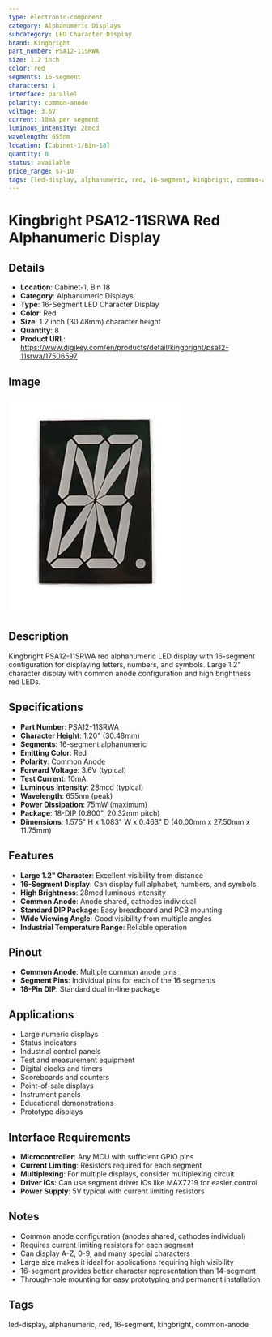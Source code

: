 ```yaml
---
type: electronic-component
category: Alphanumeric Displays
subcategory: LED Character Display
brand: Kingbright
part_number: PSA12-11SRWA
size: 1.2 inch
color: red
segments: 16-segment
characters: 1
interface: parallel
polarity: common-anode
voltage: 3.6V
current: 10mA per segment
luminous_intensity: 28mcd
wavelength: 655nm
location: [Cabinet-1/Bin-18]
quantity: 8
status: available
price_range: $7-10
tags: [led-display, alphanumeric, red, 16-segment, kingbright, common-anode]
---
```


# Kingbright PSA12-11SRWA Red Alphanumeric Display

## Details

- **Location**: Cabinet-1, Bin 18
- **Category**: Alphanumeric Displays
- **Type**: 16-Segment LED Character Display
- **Color**: Red
- **Size**: 1.2 inch (30.48mm) character height
- **Quantity**: 8
- **Product URL**: https://www.digikey.com/en/products/detail/kingbright/psa12-11srwa/17506597

## Image

![Kingbright PSA12-11SRWA Red Alphanumeric Display](../attachments/kingbright-psa12-11srwa.jpg)

## Description

Kingbright PSA12-11SRWA red alphanumeric LED display with 16-segment configuration for displaying letters, numbers, and symbols. Large 1.2" character display with common anode configuration and high brightness red LEDs.

## Specifications

- **Part Number**: PSA12-11SRWA
- **Character Height**: 1.20" (30.48mm)
- **Segments**: 16-segment alphanumeric
- **Emitting Color**: Red
- **Polarity**: Common Anode
- **Forward Voltage**: 3.6V (typical)
- **Test Current**: 10mA
- **Luminous Intensity**: 28mcd (typical)
- **Wavelength**: 655nm (peak)
- **Power Dissipation**: 75mW (maximum)
- **Package**: 18-DIP (0.800", 20.32mm pitch)
- **Dimensions**: 1.575" H x 1.083" W x 0.463" D (40.00mm x 27.50mm x 11.75mm)

## Features

- **Large 1.2" Character**: Excellent visibility from distance
- **16-Segment Display**: Can display full alphabet, numbers, and symbols
- **High Brightness**: 28mcd luminous intensity
- **Common Anode**: Anode shared, cathodes individual
- **Standard DIP Package**: Easy breadboard and PCB mounting
- **Wide Viewing Angle**: Good visibility from multiple angles
- **Industrial Temperature Range**: Reliable operation

## Pinout

- **Common Anode**: Multiple common anode pins
- **Segment Pins**: Individual pins for each of the 16 segments
- **18-Pin DIP**: Standard dual in-line package

## Applications

- Large numeric displays
- Status indicators
- Industrial control panels
- Test and measurement equipment
- Digital clocks and timers
- Scoreboards and counters
- Point-of-sale displays
- Instrument panels
- Educational demonstrations
- Prototype displays

## Interface Requirements

- **Microcontroller**: Any MCU with sufficient GPIO pins
- **Current Limiting**: Resistors required for each segment
- **Multiplexing**: For multiple displays, consider multiplexing circuit
- **Driver ICs**: Can use segment driver ICs like MAX7219 for easier control
- **Power Supply**: 5V typical with current limiting resistors

## Notes

- Common anode configuration (anodes shared, cathodes individual)
- Requires current limiting resistors for each segment
- Can display A-Z, 0-9, and many special characters
- Large size makes it ideal for applications requiring high visibility
- 16-segment provides better character representation than 14-segment
- Through-hole mounting for easy prototyping and permanent installation

## Tags

led-display, alphanumeric, red, 16-segment, kingbright, common-anode
